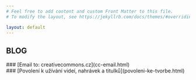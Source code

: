 ```yaml
---
# Feel free to add content and custom Front Matter to this file.
# To modify the layout, see https://jekyllrb.com/docs/themes/#overriding-theme-defaults

layout: default
---
```


## BLOG

<div id="blog" markdown="1" >
<div class="no-link-underline" markdown="1" >
<!--### [Jak tvořit titulky](jak-tvorit-titulky.html) <br>-->
### [Email to: creativecommons.cz](cc-email.html) <br>
### [Povolení k užívání videí, nahrávek a titulků](povoleni-ke-tvorbe.html) <br>

</div>
</div>
